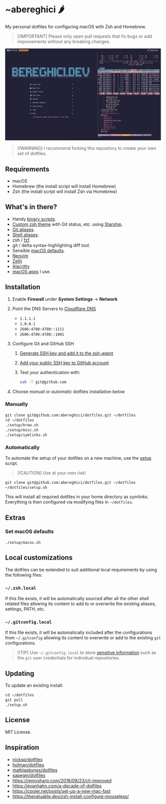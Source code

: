 # ~abereghici 🌶️

My personal dotfiles for configuring macOS with Zsh and Homebrew.

> [!IMPORTANT] Please only open pull requests that fix bugs or add improvements
> without any breaking changes.

![abereghici terminal](screenshot.png)

> [!WARNING] I recommend forking this repository to create your own set of
> dotfiles.

## Requirements

- macOS
- Homebrew (the install script will install Homebrew)
- Zsh (the install script will install Zsh via Homebrew)

## What's in there?

- Handy [binary scripts](bin/).
- [Custom zsh theme](tilde/.starship.toml) with Git status, etc. using
  [Starship](https://starship.rs/).
- [Git aliases](tilde/.gitconfig).
- [Shell aliases](zsh/aliases.zsh).
- zsh / [fzf](zsh/fzf.zsh).
- git / delta syntax-highlighting diff tool.
- Sensible [macOS defaults](setup/macos.sh).
- [Neovim](tilde/.config/nvim/)
- [Zellij](./tilde/.config/zellij/)
- [Alacritty](./tilde/.config/alacritty/)
- [macOS apps](setup/Brewfile) I use.

## Installation

1. Enable **Firewall** under **System Settings** → **Network**
1. Point the DNS Servers to [Cloudflare DNS](https://one.one.one.one/dns/)
   - `1.1.1.1`
   - `1.0.0.1`
   - `2606:4700:4700::1111`
   - `2606:4700:4700::1001`
1. Configure Git and GitHub SSH

   1. [Generate SSH key and add it to the ssh-agent](https://docs.github.com/en/authentication/connecting-to-github-with-ssh/generating-a-new-ssh-key-and-adding-it-to-the-ssh-agent)
   1. [Add your public SSH key to GitHub account](https://docs.github.com/en/authentication/connecting-to-github-with-ssh/adding-a-new-ssh-key-to-your-github-account)
   1. Test your authentication with:

      ```bash
      ssh -T git@github.com
      ```

1. Choose _manual_ or _automatic_ dotfiles installation below

### Manually

```shell
git clone git@github.com:abereghici/dotfiles.git ~/dotfiles
cd ~/dotfiles
./setup/brew.sh
./setup/misc.sh
./setup/symlinks.sh
```

### Automatically

To automate the setup of your dotfiles on a new machine, use the
[setup](./setup.sh) script.

> [!CAUTION] Use at your own risk!

```shell
git clone git@github.com:abereghici/dotfiles.git ~/dotfiles
~/dotfiles/setup.sh
```

This will install all required dotfiles in your home directory as symlinks.
Everything is then configured via modifying files in `~/dotfiles`.

## Extras

### Set macOS defaults

```shell
./setup/macos.sh
```

## Local customizations

The dotfiles can be extended to suit additional local requirements by using the
following files:

### `~/.zsh.local`

If this file exists, it will be automatically sourced after all the other shell
related files allowing its content to add to or overwrite the existing aliases,
settings, PATH, etc.

### `~/.gitconfig.local`

If this file exists, it will be automatically included after the configurations
from `~/.gitconfig` allowing its content to overwrite or add to the existing
`git` configurations.

> [!TIP] Use `~/.gitconfig.local` to store [sensitive information](git/) such as
> the `git` user credentials for individual repositories.

## Updating

To update an existing install:

```shell
cd ~/dotfiles
git pull
./setup.sh
```

## License

MIT License.

## Inspiration

- [nicksp/dotfiles](https://github.com/nicksp/dotfiles)
- [holman/dotfiles](https://github.com/holman/dotfiles)
- [mathiasbynes/dotfiles](https://github.com/mathiasbynens/dotfiles)
- [sapegin/dotfiles](https://github.com/sapegin/dotfiles)
- <https://remysharp.com/2018/08/23/cli-improved>
- <https://evanhahn.com/a-decade-of-dotfiles>
- <https://cpojer.net/posts/set-up-a-new-mac-fast>
- <https://thevaluable.dev/zsh-install-configure-mouseless/>
